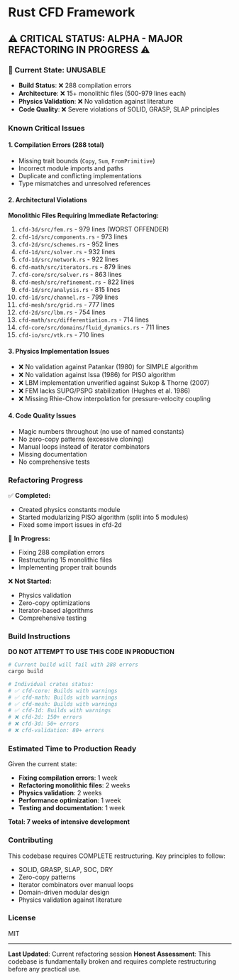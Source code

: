 # Rust CFD Framework

## ⚠️ CRITICAL STATUS: ALPHA - MAJOR REFACTORING IN PROGRESS ⚠️

### 🔴 Current State: UNUSABLE
- **Build Status**: ❌ 288 compilation errors
- **Architecture**: ❌ 15+ monolithic files (500-979 lines each)
- **Physics Validation**: ❌ No validation against literature
- **Code Quality**: ❌ Severe violations of SOLID, GRASP, SLAP principles

### Known Critical Issues

#### 1. Compilation Errors (288 total)
- Missing trait bounds (`Copy`, `Sum`, `FromPrimitive`)
- Incorrect module imports and paths
- Duplicate and conflicting implementations
- Type mismatches and unresolved references

#### 2. Architectural Violations
**Monolithic Files Requiring Immediate Refactoring:**
1. `cfd-3d/src/fem.rs` - 979 lines (WORST OFFENDER)
2. `cfd-1d/src/components.rs` - 973 lines
3. `cfd-2d/src/schemes.rs` - 952 lines
4. `cfd-1d/src/solver.rs` - 932 lines
5. `cfd-1d/src/network.rs` - 922 lines
6. `cfd-math/src/iterators.rs` - 879 lines
7. `cfd-core/src/solver.rs` - 863 lines
8. `cfd-mesh/src/refinement.rs` - 822 lines
9. `cfd-1d/src/analysis.rs` - 815 lines
10. `cfd-1d/src/channel.rs` - 799 lines
11. `cfd-mesh/src/grid.rs` - 777 lines
12. `cfd-2d/src/lbm.rs` - 754 lines
13. `cfd-math/src/differentiation.rs` - 714 lines
14. `cfd-core/src/domains/fluid_dynamics.rs` - 711 lines
15. `cfd-io/src/vtk.rs` - 710 lines

#### 3. Physics Implementation Issues
- ❌ No validation against Patankar (1980) for SIMPLE algorithm
- ❌ No validation against Issa (1986) for PISO algorithm
- ❌ LBM implementation unverified against Sukop & Thorne (2007)
- ❌ FEM lacks SUPG/PSPG stabilization (Hughes et al. 1986)
- ❌ Missing Rhie-Chow interpolation for pressure-velocity coupling

#### 4. Code Quality Issues
- Magic numbers throughout (no use of named constants)
- No zero-copy patterns (excessive cloning)
- Manual loops instead of iterator combinators
- Missing documentation
- No comprehensive tests

### Refactoring Progress

✅ **Completed:**
- Created physics constants module
- Started modularizing PISO algorithm (split into 5 modules)
- Fixed some import issues in cfd-2d

🔄 **In Progress:**
- Fixing 288 compilation errors
- Restructuring 15 monolithic files
- Implementing proper trait bounds

❌ **Not Started:**
- Physics validation
- Zero-copy optimizations
- Iterator-based algorithms
- Comprehensive testing

### Build Instructions

**DO NOT ATTEMPT TO USE THIS CODE IN PRODUCTION**

```bash
# Current build will fail with 288 errors
cargo build

# Individual crates status:
# ✅ cfd-core: Builds with warnings
# ✅ cfd-math: Builds with warnings
# ✅ cfd-mesh: Builds with warnings
# ✅ cfd-1d: Builds with warnings
# ❌ cfd-2d: 150+ errors
# ❌ cfd-3d: 50+ errors
# ❌ cfd-validation: 80+ errors
```

### Estimated Time to Production Ready

Given the current state:
- **Fixing compilation errors**: 1 week
- **Refactoring monolithic files**: 2 weeks
- **Physics validation**: 2 weeks
- **Performance optimization**: 1 week
- **Testing and documentation**: 1 week

**Total: 7 weeks of intensive development**

### Contributing

This codebase requires COMPLETE restructuring. Key principles to follow:
- SOLID, GRASP, SLAP, SOC, DRY
- Zero-copy patterns
- Iterator combinators over manual loops
- Domain-driven modular design
- Physics validation against literature

### License

MIT

---

**Last Updated**: Current refactoring session
**Honest Assessment**: This codebase is fundamentally broken and requires complete restructuring before any practical use.